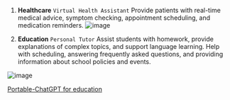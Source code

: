 1. **Healthcare**
`Virtual Health Assistant` Provide patients with real-time medical advice, symptom checking, appointment scheduling, and medication reminders.
![image](https://github.com/chang0630/Final-Project_Portable-ChatGPT/assets/162575237/f2e2c435-31d9-410f-ad3a-20cc62c39a97)



2. **Education**
`Personal Tutor` Assist students with homework, provide explanations of complex topics, and support language learning. Help with scheduling, answering frequently asked questions, and providing information about school policies and events.

![image](https://github.com/chang0630/Final-Project_Portable-ChatGPT/assets/162575237/a0ded338-97f0-4a2f-8c57-939e68c4da2f)

[Portable-ChatGPT for education](https://digifix.com.au/how-to-use-chat-gpt-for-education-landscape/)


